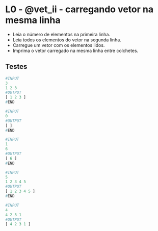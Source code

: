 # L0 - @vet_ii - carregando vetor na mesma linha

- Leia o número de elementos na primeira linha.
- Leia todos os elementos do vetor na segunda linha.
- Carregue um vetor com os elementos lidos.
- Imprima o vetor carregado na mesma linha entre colchetes.

## Testes

```py
#INPUT
3
1 2 3
#OUTPUT
[ 1 2 3 ]
#END
```

```py
#INPUT
0
#OUTPUT
[ ]
#END
```

```py
#INPUT
1
6
#OUTPUT
[ 6 ]
#END
```

```py
#INPUT
5
1 2 3 4 5
#OUTPUT
[ 1 2 3 4 5 ]
#END
```

```py
#INPUT
4
4 2 3 1
#OUTPUT
[ 4 2 3 1 ]
```
